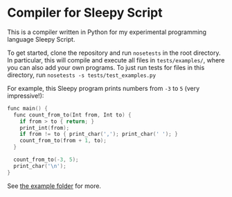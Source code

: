 # Compiler for Sleepy Script

This is a compiler written in Python for my experimental programming language Sleepy Script.

To get started, clone the repository and run `nosetests` in the root directory.
In particular, this will compile and execute all files in `tests/examples/`, where you can also add your own programs.
To just run tests for files in this directory, run `nosetests -s tests/test_examples.py`

For example, this Sleepy program prints numbers from `-3` to `5` (very impressive!):
```c++
func main() {
  func count_from_to(Int from, Int to) {
    if from > to { return; }
    print_int(from);
    if from != to { print_char(','); print_char(' '); }
    count_from_to(from + 1, to);
  }

  count_from_to(-3, 5);
  print_char('\n');
}
```
See [the example folder](https://github.com/Zettelkasten/sleepy/tree/main/tests/examples) for more.

